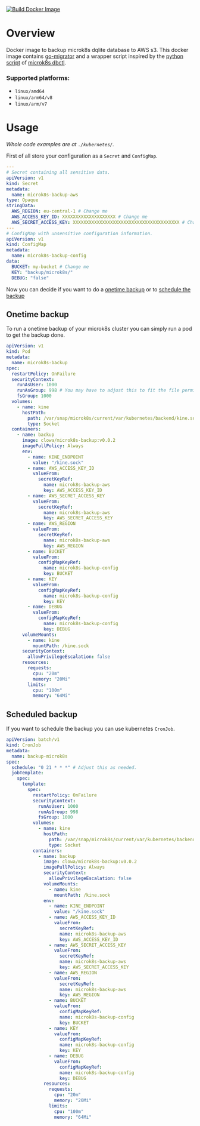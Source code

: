 [![Build Docker Image](https://github.com/clowa/microk8s-backup/actions/workflows/docker-buildx.yaml/badge.svg)](https://github.com/clowa/microk8s-backup/actions/workflows/docker-buildx.yaml)

# Overview

Docker image to backup microk8s dqlite database to AWS s3. This docker image contains [go-migrator](https://github.com/canonical/go-migrator) and a wrapper script inspired by the [python script](https://github.com/ubuntu/microk8s/blob/master/scripts/wrappers/dbctl.py) of [microk8s dbctl](https://microk8s.io/docs/command-reference#heading--microk8s-dbctl).

### Supported platforms:

- `linux/amd64`
- `linux/arm64/v8`
- `linux/arm/v7`

# Usage

_Whole code examples are at `./kubernetes/`._

First of all store your configuration as a `Secret` and `ConfigMap`.

```yaml
---
# Secret containing all sensitive data.
apiVersion: v1
kind: Secret
metadata:
  name: microk8s-backup-aws
type: Opaque
stringData:
  AWS_REGION: eu-central-1 # Change me
  AWS_ACCESS_KEY_ID: XXXXXXXXXXXXXXXXXXXX # Change me
  AWS_SECRET_ACCESS_KEY: XXXXXXXXXXXXXXXXXXXXXXXXXXXXXXXXXXXXXXXX # Change me
---
# ConfigMap with unsensitive configuration information.
apiVersion: v1
kind: ConfigMap
metadata:
  name: microk8s-backup-config
data:
  BUCKET: my-bucket # Change me
  KEY: "backup/microk8s/"
  DEBUG: "false"
```

Now you can decide if you want to do a [onetime backup](#onetime-backup) or to [schedule the backup](#scheduled-backup)

## Onetime backup

To run a onetime backup of your microk8s cluster you can simply run a pod to get the backup done.

```yaml
apiVersion: v1
kind: Pod
metadata:
  name: microk8s-backup
spec:
  restartPolicy: OnFailure
  securityContext:
    runAsUser: 1000
    runAsGroup: 998 # You may have to adjust this to fit the file permissions of the kine socket.
    fsGroup: 1000
  volumes:
    - name: kine
      hostPath:
        path: /var/snap/microk8s/current/var/kubernetes/backend/kine.sock
        type: Socket
  containers:
    - name: backup
      image: clowa/microk8s-backup:v0.0.2
      imagePullPolicy: Always
      env:
        - name: KINE_ENDPOINT
          value: "/kine.sock"
        - name: AWS_ACCESS_KEY_ID
          valueFrom:
            secretKeyRef:
              name: microk8s-backup-aws
              key: AWS_ACCESS_KEY_ID
        - name: AWS_SECRET_ACCESS_KEY
          valueFrom:
            secretKeyRef:
              name: microk8s-backup-aws
              key: AWS_SECRET_ACCESS_KEY
        - name: AWS_REGION
          valueFrom:
            secretKeyRef:
              name: microk8s-backup-aws
              key: AWS_REGION
        - name: BUCKET
          valueFrom:
            configMapKeyRef:
              name: microk8s-backup-config
              key: BUCKET
        - name: KEY
          valueFrom:
            configMapKeyRef:
              name: microk8s-backup-config
              key: KEY
        - name: DEBUG
          valueFrom:
            configMapKeyRef:
              name: microk8s-backup-config
              key: DEBUG
      volumeMounts:
        - name: kine
          mountPath: /kine.sock
      securityContext:
        allowPrivilegeEscalation: false
      resources:
        requests:
          cpu: "20m"
          memory: "20Mi"
        limits:
          cpu: "100m"
          memory: "64Mi"
```

## Scheduled backup

If you want to schedule the backup you can use kubernetes `CronJob`.

```yaml
apiVersion: batch/v1
kind: CronJob
metadata:
  name: backup-microk8s
spec:
  schedule: "0 21 * * *" # Adjust this as needed.
  jobTemplate:
    spec:
      template:
        spec:
          restartPolicy: OnFailure
          securityContext:
            runAsUser: 1000
            runAsGroup: 998
            fsGroup: 1000
          volumes:
            - name: kine
              hostPath:
                path: /var/snap/microk8s/current/var/kubernetes/backend/kine.sock
                type: Socket
          containers:
            - name: backup
              image: clowa/microk8s-backup:v0.0.2
              imagePullPolicy: Always
              securityContext:
                allowPrivilegeEscalation: false
              volumeMounts:
                - name: kine
                  mountPath: /kine.sock
              env:
                - name: KINE_ENDPOINT
                  value: "/kine.sock"
                - name: AWS_ACCESS_KEY_ID
                  valueFrom:
                    secretKeyRef:
                    name: microk8s-backup-aws
                    key: AWS_ACCESS_KEY_ID
                - name: AWS_SECRET_ACCESS_KEY
                  valueFrom:
                    secretKeyRef:
                    name: microk8s-backup-aws
                    key: AWS_SECRET_ACCESS_KEY
                - name: AWS_REGION
                  valueFrom:
                    secretKeyRef:
                    name: microk8s-backup-aws
                    key: AWS_REGION
                - name: BUCKET
                  valueFrom:
                    configMapKeyRef:
                    name: microk8s-backup-config
                    key: BUCKET
                - name: KEY
                  valueFrom:
                    configMapKeyRef:
                    name: microk8s-backup-config
                    key: KEY
                - name: DEBUG
                  valueFrom:
                    configMapKeyRef:
                    name: microk8s-backup-config
                    key: DEBUG
              resources:
                requests:
                  cpu: "20m"
                  memory: "20Mi"
                limits:
                  cpu: "100m"
                  memory: "64Mi"
```
